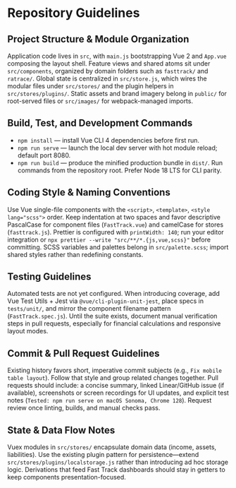 # Repository Guidelines

## Project Structure & Module Organization
Application code lives in `src`, with `main.js` bootstrapping Vue 2 and `App.vue` composing the layout shell. Feature views and shared atoms sit under `src/components`, organized by domain folders such as `fasttrack/` and `ratrace/`. Global state is centralized in `src/store.js`, which wires the modular files under `src/stores/` and the plugin helpers in `src/stores/plugins/`. Static assets and brand imagery belong in `public/` for root-served files or `src/images/` for webpack-managed imports.

## Build, Test, and Development Commands
- `npm install` — install Vue CLI 4 dependencies before first run.
- `npm run serve` — launch the local dev server with hot module reload; default port 8080.
- `npm run build` — produce the minified production bundle in `dist/`.
Run commands from the repository root. Prefer Node 18 LTS for CLI parity.

## Coding Style & Naming Conventions
Use Vue single-file components with the `<script>`, `<template>`, `<style lang="scss">` order. Keep indentation at two spaces and favor descriptive PascalCase for component files (`FastTrack.vue`) and camelCase for stores (`fasttrack.js`). Prettier is configured with `printWidth: 140`; run your editor integration or `npx prettier --write "src/**/*.{js,vue,scss}"` before committing. SCSS variables and palettes belong in `src/palette.scss`; import shared styles rather than redefining constants.

## Testing Guidelines
Automated tests are not yet configured. When introducing coverage, add Vue Test Utils + Jest via `@vue/cli-plugin-unit-jest`, place specs in `tests/unit/`, and mirror the component filename pattern (`FastTrack.spec.js`). Until the suite exists, document manual verification steps in pull requests, especially for financial calculations and responsive layout modes.

## Commit & Pull Request Guidelines
Existing history favors short, imperative commit subjects (e.g., `Fix mobile table layout`). Follow that style and group related changes together. Pull requests should include: a concise summary, linked Linear/GitHub issue (if available), screenshots or screen recordings for UI updates, and explicit test notes (`Tested: npm run serve on macOS Sonoma, Chrome 128`). Request review once linting, builds, and manual checks pass.

## State & Data Flow Notes
Vuex modules in `src/stores/` encapsulate domain data (income, assets, liabilities). Use the existing plugin pattern for persistence—extend `src/stores/plugins/localstorage.js` rather than introducing ad hoc storage logic. Derivations that feed Fast Track dashboards should stay in getters to keep components presentation-focused.
